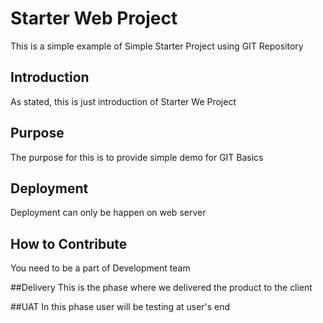 # Starter Web Project
This is a simple example of Simple Starter Project using GIT Repository

## Introduction
As stated, this is just introduction of Starter We Project

## Purpose
The purpose for this is to provide simple demo for GIT Basics

## Deployment 
Deployment can only be happen on web server

## How to Contribute
You need to be a part of Development team

##Delivery
This is the phase where we delivered the product to the client

##UAT
In this phase user will be testing at user's end